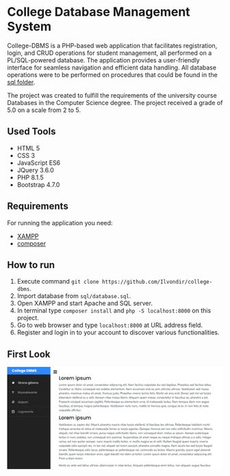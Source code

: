 # College Database Management System

College-DBMS is a PHP-based web application that facilitates registration, login, and CRUD operations for student management, all performed on a PL/SQL-powered database. The application provides a user-friendly interface for seamless navigation and efficient data handling. All database operations were to be performed on procedures that could be found in the [sql folder](https://github.com/Ilvondir/college-dbms/tree/master/sql).

The project was created to fulfill the requirements of the university course Databases in the Computer Science degree. The project received a grade of 5.0 on a scale from 2 to 5.

## Used Tools
- HTML 5
- CSS 3
- JavaScript ES6
- JQuery 3.6.0
- PHP 8.1.5
- Bootstrap 4.7.0

## Requirements

For running the application you need:

- [XAMPP](https://www.apachefriends.org/pl/index.html)
- [composer](https://getcomposer.org)

## How to run

1. Execute command `git clone https://github.com/Ilvondir/college-dbms`.
2. Import database from `sql/database.sql`.
3. Open XAMPP and start Apache and SQL server.
4. In terminal type `composer install` and `php -S localhost:8000` on this project.
5. Go to web browser and type `localhost:8000` at URL address field.
6. Register and login in to your account to discover various functionalities.

## First Look

![firstlook](img/firstlook.png?raw=true)
